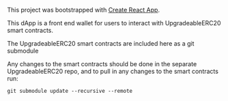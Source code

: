 This project was bootstrapped with [Create React App](https://github.com/facebookincubator/create-react-app).

This dApp is a front end wallet for users to interact with UpgradeableERC20 smart contracts.

The UpgradeableERC20 smart contracts are included here as a git submodule

Any changes to the smart contracts should be done in the separate UpgradeableERC20 repo,
and to pull in any changes to the smart contracts run:

`git submodule update --recursive --remote`